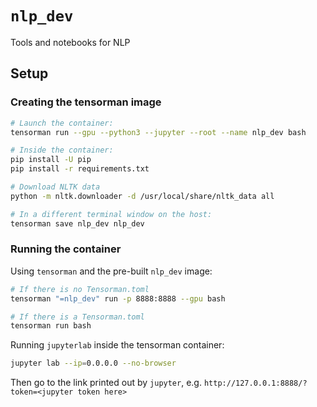 `nlp_dev`
==============================

Tools and notebooks for NLP

Setup
---------

### Creating the tensorman image

```sh
# Launch the container:
tensorman run --gpu --python3 --jupyter --root --name nlp_dev bash

# Inside the container:
pip install -U pip
pip install -r requirements.txt

# Download NLTK data
python -m nltk.downloader -d /usr/local/share/nltk_data all

# In a different terminal window on the host:
tensorman save nlp_dev nlp_dev
```

### Running the container

Using `tensorman` and the pre-built `nlp_dev` image:

```sh
# If there is no Tensorman.toml
tensorman "=nlp_dev" run -p 8888:8888 --gpu bash

# If there is a Tensorman.toml
tensorman run bash
```

Running `jupyterlab` inside the tensorman container:

```sh
jupyter lab --ip=0.0.0.0 --no-browser
```

Then go to the link printed out by `jupyter`, e.g. `http://127.0.0.1:8888/?token=<jupyter token here>`

